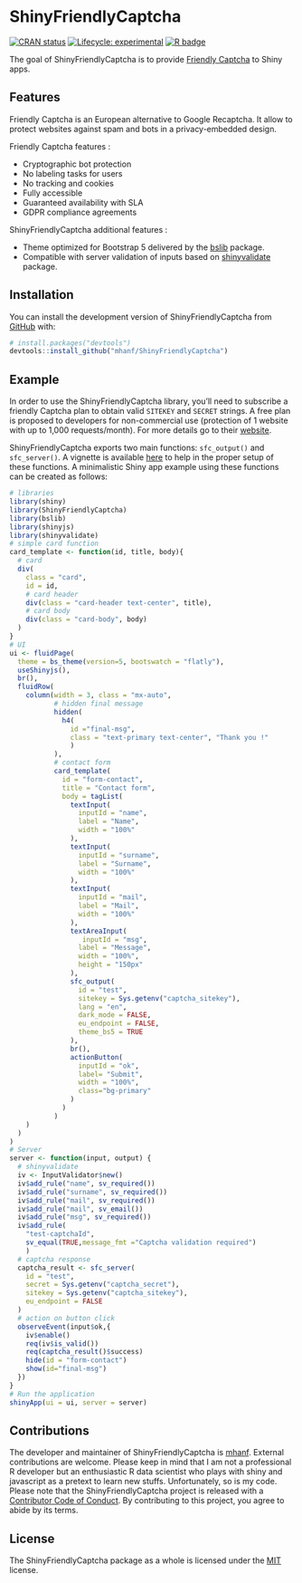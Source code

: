 
<!-- README.md is generated from README.Rmd. Please edit that file -->

# ShinyFriendlyCaptcha

<!-- badges: start -->

[![CRAN
status](https://www.r-pkg.org/badges/version/ShinyFriendlyCaptcha)](https://CRAN.R-project.org/package=ShinyFriendlyCaptcha)
[![Lifecycle:
experimental](https://img.shields.io/badge/lifecycle-experimental-orange.svg)](https://lifecycle.r-lib.org/articles/stages.html#experimental)
[![R
badge](https://img.shields.io/badge/Build%20with-♥%20and%20R-blue)](https://github.com/mhanf/ShinyFriendlyCaptcha)
<!-- badges: end -->

The goal of ShinyFriendlyCaptcha is to provide [Friendly
Captcha](https://friendlycaptcha.com/) to Shiny apps.

## Features

Friendly Captcha is an European alternative to Google Recaptcha. It
allow to protect websites against spam and bots in a privacy-embedded
design.

Friendly Captcha features :

-   Cryptographic bot protection
-   No labeling tasks for users
-   No tracking and cookies
-   Fully accessible
-   Guaranteed availability with SLA
-   GDPR compliance agreements

ShinyFriendlyCaptcha additional features :

-   Theme optimized for Bootstrap 5 delivered by the
    [bslib](https://rstudio.github.io/bslib/) package.
-   Compatible with server validation of inputs based on
    [shinyvalidate](https://rstudio.github.io/shinyvalidate/) package.

## Installation

You can install the development version of ShinyFriendlyCaptcha from
[GitHub](https://github.com/) with:

``` r
# install.packages("devtools")
devtools::install_github("mhanf/ShinyFriendlyCaptcha")
```

## Example

In order to use the ShinyFriendlyCaptcha library, you’ll need to
subscribe a friendly Captcha plan to obtain valid `SITEKEY` and `SECRET`
strings. A free plan is proposed to developers for non-commercial use
(protection of 1 website with up to 1,000 requests/month). For more
details go to their [website](https://friendlycaptcha.com/).

ShinyFriendlyCaptcha exports two main functions: `sfc_output()` and
`sfc_server()`. A vignette is available [here]() to help in the proper
setup of these functions. A minimalistic Shiny app example using these
functions can be created as follows:

``` r
# libraries
library(shiny)
library(ShinyFriendlyCaptcha)
library(bslib)
library(shinyjs)
library(shinyvalidate)
# simple card function
card_template <- function(id, title, body){
  # card
  div(
    class = "card", 
    id = id,
    # card header
    div(class = "card-header text-center", title),
    # card body
    div(class = "card-body", body)
  )
}
# UI
ui <- fluidPage(
  theme = bs_theme(version=5, bootswatch = "flatly"),
  useShinyjs(),
  br(),
  fluidRow(
    column(width = 3, class = "mx-auto",
           # hidden final message
           hidden(
             h4(
               id ="final-msg", 
               class = "text-primary text-center", "Thank you !"
               )
           ),
           # contact form
           card_template(
             id = "form-contact",
             title = "Contact form",
             body = tagList(
               textInput(
                 inputId = "name",
                 label = "Name",
                 width = "100%"
               ),
               textInput(
                 inputId = "surname",
                 label = "Surname",
                 width = "100%"
               ),
               textInput(
                 inputId = "mail",
                 label = "Mail",
                 width = "100%"
               ),
               textAreaInput(
                  inputId = "msg",
                 label = "Message",
                 width = "100%",
                 height = "150px"
               ),
               sfc_output(
                 id = "test",
                 sitekey = Sys.getenv("captcha_sitekey"),
                 lang = "en",
                 dark_mode = FALSE,
                 eu_endpoint = FALSE,
                 theme_bs5 = TRUE
               ),
               br(),
               actionButton(
                 inputId = "ok",
                 label= "Submit",
                 width = "100%",
                 class="bg-primary"
               )
             )
           )
    )
  )
)
# Server
server <- function(input, output) {
  # shinyvalidate
  iv <- InputValidator$new()
  iv$add_rule("name", sv_required())
  iv$add_rule("surname", sv_required())
  iv$add_rule("mail", sv_required())
  iv$add_rule("mail", sv_email())
  iv$add_rule("msg", sv_required())
  iv$add_rule(
    "test-captchaId", 
    sv_equal(TRUE,message_fmt ="Captcha validation required")
    )
  # captcha response
  captcha_result <- sfc_server(
    id = "test",
    secret = Sys.getenv("captcha_secret"),
    sitekey = Sys.getenv("captcha_sitekey"),
    eu_endpoint = FALSE
  )
  # action on button click
  observeEvent(input$ok,{
    iv$enable()
    req(iv$is_valid())
    req(captcha_result()$success)
    hide(id = "form-contact")
    show(id="final-msg")
  })
}
# Run the application
shinyApp(ui = ui, server = server)
```

## Contributions

The developer and maintainer of ShinyFriendlyCaptcha is
[mhanf](https://github.com/mhanf). External contributions are welcome.
Please keep in mind that I am not a professional R developer but an
enthusiastic R data scientist who plays with shiny and javascript as a
pretext to learn new stuffs. Unfortunately, so is my code. Please note
that the ShinyFriendlyCaptcha project is released with a [Contributor
Code of
Conduct](https://mhanf.github.io/ShinyFriendlyCaptcha/CODE_OF_CONDUCT.html).
By contributing to this project, you agree to abide by its terms.

## License

The ShinyFriendlyCaptcha package as a whole is licensed under the
[MIT](https://opensource.org/licenses/mit-license.php) license.
